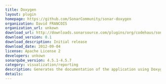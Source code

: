 ```yaml
---
title: Doxygen
layout: plugin
homepage: https://github.com/SonarCommunity/sonar-doxygen
organization: David FRANCOIS
organization_url: unkown
download_url: http://downloads.sonarsource.com/plugins/org/codehaus/sonar-plugins/sonar-doxygen-plugin/0.1/sonar-doxygen-plugin-0.1.jar
download_version: 0.1
download_description: Initial release
download_date: 2012-09-04
license: Apache License 2
developers: unkown
sonarqube_version: 4.5.1-4.5.7
category: visualization/reporting
description: Generates the documentation of the application using Doxygen and Graphviz
details: 
---
```

